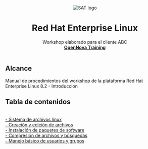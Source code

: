 <p align="center"><img src="https://github.com/workshopopennova/tecnologiasredhat/blob/master/images/rhel82_logo.png?raw=true" alt="SAT logo">
</p>
<h1 align="center">Red Hat Enterprise Linux</h1>
<p align="center">
Workshop elaborado para el cliente ABC  <br>
  <a href="https://www.opennova.pe/"><strong>OpenNova Training </strong></a>
  <br>
  <br>
</p>


<h2>Alcance</h2>

Manual de procedimientos del workshop de la plataforma Red Hat Enterprise Linux 8.2 - Introduccion

<h2>Tabla de contenidos</h2>
<br><a href="rhel02">- Sistema de archivos linux</a>
<br><a href="rhel03">- Creación y edición de archivos
<br><a href="rhel04">- Instalación de paquetes de software
<br><a href="rhel05">- Compresión de archivos y búsquedas
<br><a href="rhel06">- Manejo básico de usuarios y grupos